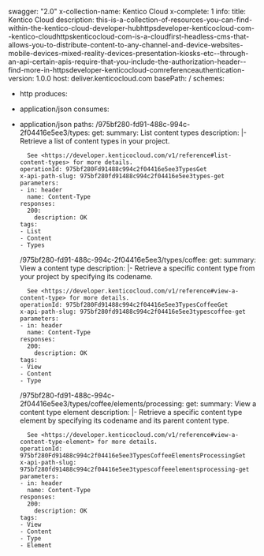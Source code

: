 swagger: "2.0"
x-collection-name: Kentico Cloud
x-complete: 1
info:
  title: Kentico Cloud
  description: this-is-a-collection-of-resources-you-can-find-within-the-kentico-cloud-developer-hubhttpsdeveloper-kenticocloud-com--kentico-cloudhttpskenticocloud-com-is-a-cloudfirst-headless-cms-that-allows-you-to-distribute-content-to-any-channel-and-device-websites-mobile-devices-mixed-reality-devices-presentation-kiosks-etc--through-an-api-certain-apis-require-that-you-include-the-authorization-header--find-more-in-httpsdeveloper-kenticocloud-comreferenceauthentication-
  version: 1.0.0
host: deliver.kenticocloud.com
basePath: /
schemes:
- http
produces:
- application/json
consumes:
- application/json
paths:
  /975bf280-fd91-488c-994c-2f04416e5ee3/types:
    get:
      summary: List content types
      description: |-
        Retrieve a list of content types in your project.

        See <https://developer.kenticocloud.com/v1/reference#list-content-types> for more details.
      operationId: 975bf280Fd91488c994c2f04416e5ee3TypesGet
      x-api-path-slug: 975bf280fd91488c994c2f04416e5ee3types-get
      parameters:
      - in: header
        name: Content-Type
      responses:
        200:
          description: OK
      tags:
      - List
      - Content
      - Types
  /975bf280-fd91-488c-994c-2f04416e5ee3/types/coffee:
    get:
      summary: View a content type
      description: |-
        Retrieve a specific content type from your project by specifying its codename.

        See <https://developer.kenticocloud.com/v1/reference#view-a-content-type> for more details.
      operationId: 975bf280Fd91488c994c2f04416e5ee3TypesCoffeeGet
      x-api-path-slug: 975bf280fd91488c994c2f04416e5ee3typescoffee-get
      parameters:
      - in: header
        name: Content-Type
      responses:
        200:
          description: OK
      tags:
      - View
      - Content
      - Type
  /975bf280-fd91-488c-994c-2f04416e5ee3/types/coffee/elements/processing:
    get:
      summary: View a content type element
      description: |-
        Retrieve a specific content type element by specifying its codename and its parent content type.

        See <https://developer.kenticocloud.com/v1/reference#view-a-content-type-element> for more details.
      operationId: 975bf280Fd91488c994c2f04416e5ee3TypesCoffeeElementsProcessingGet
      x-api-path-slug: 975bf280fd91488c994c2f04416e5ee3typescoffeeelementsprocessing-get
      parameters:
      - in: header
        name: Content-Type
      responses:
        200:
          description: OK
      tags:
      - View
      - Content
      - Type
      - Element